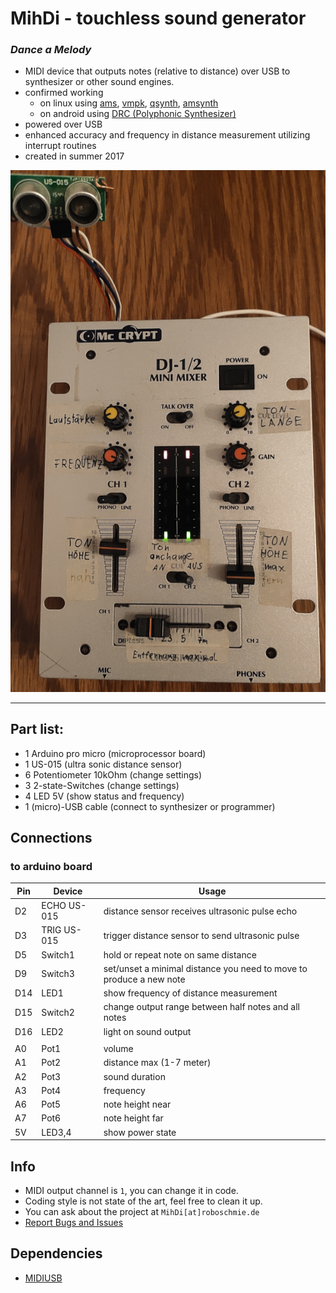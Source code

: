 # MihDi - touchless sound generator 
### *Dance a Melody*

- MIDI device that outputs notes (relative to distance) over USB to synthesizer or other sound engines.
- confirmed working
  - on linux using [ams](https://github.com/royvegard/ams), [vmpk](https://github.com/pedrolcl/VMPK), [qsynth](https://github.com/rncbc/qsynth), [amsynth](https://github.com/amsynth/amsynth)
  - on android using [DRC (Polyphonic Synthesizer)](https://www.imaginando.pt/products/drc-polyphonic-synthesizer)
- powered over USB
- enhanced accuracy and frequency in distance measurement utilizing interrupt routines
- created in summer 2017

![image of MihDi System](docs/MihDi01.jpg)

---

## Part list:
- 1 Arduino pro micro (microprocessor board)
- 1 US-015 (ultra sonic distance sensor) 
- 6 Potentiometer 10kOhm (change settings)
- 3 2-state-Switches (change settings)
- 4 LED 5V (show status and frequency)
- 1 (micro)-USB cable (connect to synthesizer or programmer)

## Connections 
### to arduino board
| Pin | Device| Usage |
|----|--------|---|
| D2 | ECHO  US-015 | distance sensor receives ultrasonic pulse echo |
| D3 | TRIG  US-015 | trigger distance sensor to send ultrasonic pulse |
| D5 | Switch1 | hold or repeat note on same distance |
| D9 | Switch3 | set/unset a minimal distance you need to move to produce a new note | 
| D14 | LED1  | show frequency of distance measurement |
| D15 | Switch2 | change output range between half notes and all notes | 
| D16 | LED2  | light on sound output |
|  |   |  |
| A0 | Pot1 | volume |
| A1 | Pot2 | distance max (1-7 meter) |
| A2 | Pot3 | sound duration |
| A3 | Pot4 | frequency |
| A6 | Pot5 | note height near |
| A7 | Pot6 | note height far |
| 5V | LED3,4 | show power state |

## Info
- MIDI output channel is `1`, you can change it in code.
- Coding style is not state of the art, feel free to clean it up.
- You can ask about the project at `MihDi[at]roboschmie.de`
- [Report Bugs and Issues](https://github.com/RoboSchmied/MihDi/issues)

## Dependencies 
- [MIDIUSB](https://github.com/arduino-libraries/MIDIUSB)
